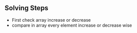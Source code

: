 ## Solving Steps

- First check array increase or decrease
- compare in array every element increase or decrease wise
